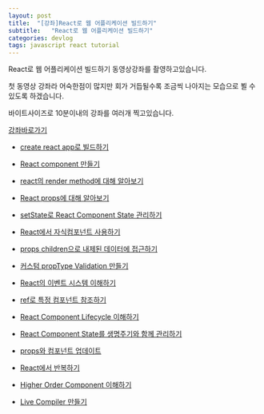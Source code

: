 ```yaml
---
layout: post
title:  "[강좌]React로 웹 어플리케이션 빌드하기"
subtitle:   "React로 웹 어플리케이션 빌드하기"
categories: devlog
tags: javascript react tutorial
---
```


React로 웹 어플리케이션 빌드하기 동영상강좌를 촬영하고있습니다.

첫 동영상 강좌라 어숙한점이 많지만 회가 거듭될수록 조금씩 나아지는 모습으로 뵐 수 있도록 하겠습니다.

바이트사이즈로 10분이내의 강좌를 여러개 찍고있습니다.

[강좌바로가기](https://www.youtube.com/playlist?list=PLBrx45N7b6tkdisu8ZhKs02tEf5wDuk2W)

- [ create react app로 빌드하기 ](https://youtu.be/r9fbXIaNxck?list=PLBrx45N7b6tkdisu8ZhKs02tEf5wDuk2W)

- [ React component 만들기 ](https://youtu.be/UfFmRTSgzhw?list=PLBrx45N7b6tkdisu8ZhKs02tEf5wDuk2W)

- [ react의 render method에 대해 알아보기 ](https://youtu.be/LqH4UnZ51z0?list=PLBrx45N7b6tkdisu8ZhKs02tEf5wDuk2W)

- [ React props에 대해 알아보기 ](https://youtu.be/lzRLyWkjypo?list=PLBrx45N7b6tkdisu8ZhKs02tEf5wDuk2W)

- [ setState로 React Component State 관리하기 ](https://youtu.be/bQ0BVWKs9xo?list=PLBrx45N7b6tkdisu8ZhKs02tEf5wDuk2W)

- [React에서 자식컴포넌트 사용하기 ](https://youtu.be/Fu8oEdeQebY?list=PLBrx45N7b6tkdisu8ZhKs02tEf5wDuk2W)

- [ props children으로 내제된 데이터에 접근하기 ](https://youtu.be/xXyHRrnEdfI?list=PLBrx45N7b6tkdisu8ZhKs02tEf5wDuk2W)

- [ 커스텀 propType Validation 만들기 ](https://youtu.be/A0Gp1riRvfg?list=PLBrx45N7b6tkdisu8ZhKs02tEf5wDuk2W)

- [ React의 이벤트 시스템 이해하기 ](https://youtu.be/EdVcSoX7lEM?list=PLBrx45N7b6tkdisu8ZhKs02tEf5wDuk2W)

- [ ref로 특정 컴포넌트 참조하기 ](https://youtu.be/S3DB0_l8pKk?list=PLBrx45N7b6tkdisu8ZhKs02tEf5wDuk2W)

- [ React Component Lifecycle 이해하기 ](https://youtu.be/sw45IIdkR2g?list=PLBrx45N7b6tkdisu8ZhKs02tEf5wDuk2W)

- [ React Component State를 생명주기와 함께 관리하기 ](https://youtu.be/5bYfJ0zY-wE?list=PLBrx45N7b6tkdisu8ZhKs02tEf5wDuk2W)

- [ props와 컴포넌트 업데이트 ](https://youtu.be/cdKaLmygXH0?list=PLBrx45N7b6tkdisu8ZhKs02tEf5wDuk2W)

- [ React에서 반복하기 ](https://youtu.be/887EuSnz7uY?list=PLBrx45N7b6tkdisu8ZhKs02tEf5wDuk2W)

- [ Higher Order Component 이해하기 ](https://youtu.be/FK9QjkEQ4sQ?list=PLBrx45N7b6tkdisu8ZhKs02tEf5wDuk2W)

- [ Live Compiler 만들기 ](https://youtu.be/fXj-sXENkC4?list=PLBrx45N7b6tkdisu8ZhKs02tEf5wDuk2W)

